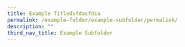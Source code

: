 ```yaml
---
title: Example Titledsfdasfdsa
permalink: /example-folder/example-subfolder/permalink/
description: ""
third_nav_title: Example Subfolder
---
```

